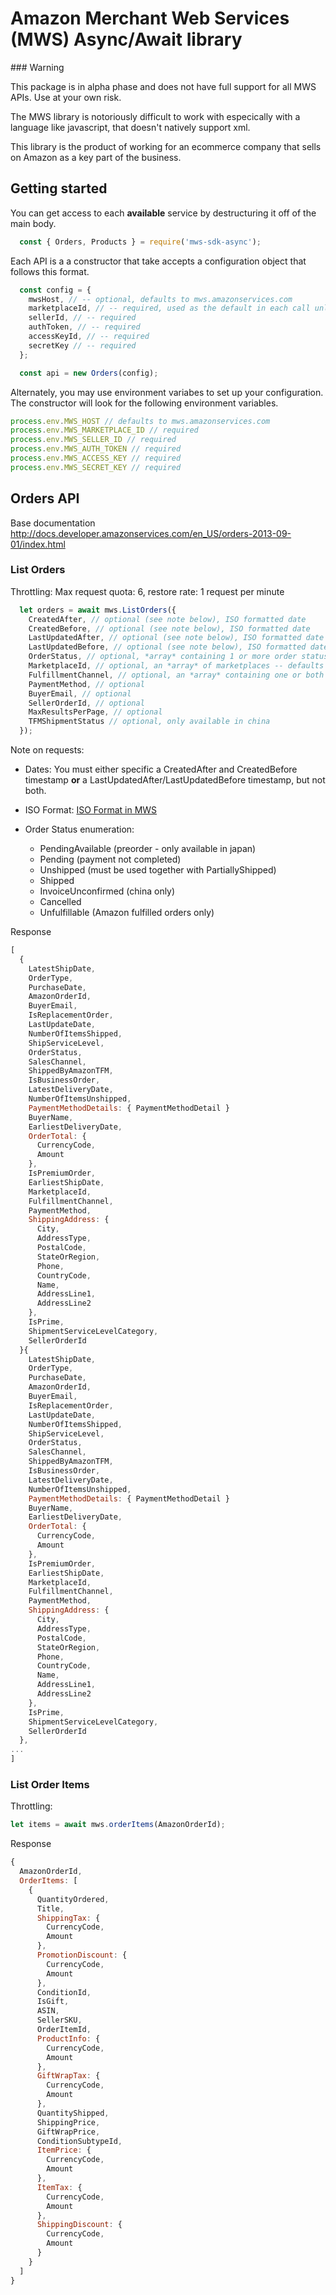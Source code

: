 # Amazon Merchant Web Services (MWS) Async/Await library

<aside class='warning'>
  ### Warning

  This package is in alpha phase and does not have full support for all MWS APIs.  Use at your own risk.
</aside>

The MWS library is notoriously difficult to work with especically with a language like javascript, that doesn't natively support xml.

This library is the product of working for an ecommerce company that sells on Amazon as a key part of the business.

## Getting started
You can get access to each **available** service by destructuring it off of the main body.

```javascript
  const { Orders, Products } = require('mws-sdk-async');
```

Each API is a a constructor that take accepts a configuration object that follows this format.

```javascript
  const config = {
    mwsHost, // -- optional, defaults to mws.amazonservices.com
    marketplaceId, // -- required, used as the default in each call unless specifically provided
    sellerId, // -- required
    authToken, // -- required
    accessKeyId, // -- required
    secretKey // -- required
  };

  const api = new Orders(config);
```

Alternately, you may use environment variabes to set up your configuration.  The constructor will look for the following environment variables.

```javascript
process.env.MWS_HOST // defaults to mws.amazonservices.com
process.env.MWS_MARKETPLACE_ID // required
process.env.MWS_SELLER_ID // required
process.env.MWS_AUTH_TOKEN // required
process.env.MWS_ACCESS_KEY // required
process.env.MWS_SECRET_KEY // required
```

## Orders API
Base documentation http://docs.developer.amazonservices.com/en_US/orders-2013-09-01/index.html

### List Orders

Throttling:  Max request quota: 6, restore rate: 1 request per minute
```javascript
  let orders = await mws.ListOrders({
    CreatedAfter, // optional (see note below), ISO formatted date
    CreatedBefore, // optional (see note below), ISO formatted date
    LastUpdatedAfter, // optional (see note below), ISO formatted date
    LastUpdatedBefore, // optional (see note below), ISO formatted date
    OrderStatus, // optional, *array* containing 1 or more order status
    MarketplaceId, // optional, an *array* of marketplaces -- defaults to the one you specified in your configuration
    FulfillmentChannel, // optional, an *array* containing one or both of: AFN (fulfilled by amazon) or MFN (fulfilled by merchant)
    PaymentMethod, // optional
    BuyerEmail, // optional
    SellerOrderId, // optional
    MaxResultsPerPage, // optional
    TFMShipmentStatus // optional, only available in china
  });
```
<aside class='notice'>
  Note on requests:
  
  * Dates:  You must either specific a CreatedAfter and CreatedBefore timestamp **or** a LastUpdatedAfter/LastUpdatedBefore timestamp, but not both.

  * ISO Format: [ISO Format in MWS](http://docs.developer.amazonservices.com/en_US/dev_guide/DG_ISO8601.html)

  * Order Status enumeration:
    * PendingAvailable (preorder - only available in japan)
    * Pending (payment not completed)
    * Unshipped (must be used together with PartiallyShipped)
    * Shipped
    * InvoiceUnconfirmed (china only)
    * Cancelled
    * Unfulfillable (Amazon fulfilled orders only)
</aside>

Response
```javascript
[
  {
    LatestShipDate,
    OrderType,
    PurchaseDate,
    AmazonOrderId,
    BuyerEmail,
    IsReplacementOrder,
    LastUpdateDate,
    NumberOfItemsShipped,
    ShipServiceLevel,
    OrderStatus,
    SalesChannel,
    ShippedByAmazonTFM,
    IsBusinessOrder,
    LatestDeliveryDate,
    NumberOfItemsUnshipped,
    PaymentMethodDetails: { PaymentMethodDetail }
    BuyerName,
    EarliestDeliveryDate,
    OrderTotal: {
      CurrencyCode,
      Amount
    },
    IsPremiumOrder,
    EarliestShipDate,
    MarketplaceId,
    FulfillmentChannel,
    PaymentMethod,
    ShippingAddress: {
      City,
      AddressType,
      PostalCode,
      StateOrRegion,
      Phone,
      CountryCode,
      Name,
      AddressLine1,
      AddressLine2
    },
    IsPrime,
    ShipmentServiceLevelCategory,
    SellerOrderId
  }{
    LatestShipDate,
    OrderType,
    PurchaseDate,
    AmazonOrderId,
    BuyerEmail,
    IsReplacementOrder,
    LastUpdateDate,
    NumberOfItemsShipped,
    ShipServiceLevel,
    OrderStatus,
    SalesChannel,
    ShippedByAmazonTFM,
    IsBusinessOrder,
    LatestDeliveryDate,
    NumberOfItemsUnshipped,
    PaymentMethodDetails: { PaymentMethodDetail }
    BuyerName,
    EarliestDeliveryDate,
    OrderTotal: {
      CurrencyCode,
      Amount
    },
    IsPremiumOrder,
    EarliestShipDate,
    MarketplaceId,
    FulfillmentChannel,
    PaymentMethod,
    ShippingAddress: {
      City,
      AddressType,
      PostalCode,
      StateOrRegion,
      Phone,
      CountryCode,
      Name,
      AddressLine1,
      AddressLine2
    },
    IsPrime,
    ShipmentServiceLevelCategory,
    SellerOrderId
  },
...
]
```

### List Order Items

Throttling: 

```javascript
let items = await mws.orderItems(AmazonOrderId);
```

Response
```javascript
{
  AmazonOrderId,
  OrderItems: [
    {
      QuantityOrdered,
      Title,
      ShippingTax: {
        CurrencyCode,
        Amount
      },
      PromotionDiscount: {
        CurrencyCode,
        Amount
      },
      ConditionId,
      IsGift,
      ASIN,
      SellerSKU,
      OrderItemId,
      ProductInfo: {
        CurrencyCode,
        Amount
      },
      GiftWrapTax: {
        CurrencyCode,
        Amount
      },
      QuantityShipped,
      ShippingPrice,
      GiftWrapPrice,
      ConditionSubtypeId,
      ItemPrice: {
        CurrencyCode,
        Amount
      },
      ItemTax: {
        CurrencyCode,
        Amount
      },
      ShippingDiscount: {
        CurrencyCode,
        Amount
      }
    }
  ]
}
```